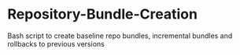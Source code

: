 # Repository-Bundle-Creation
Bash script to create baseline repo bundles, incremental bundles and rollbacks to previous versions 
